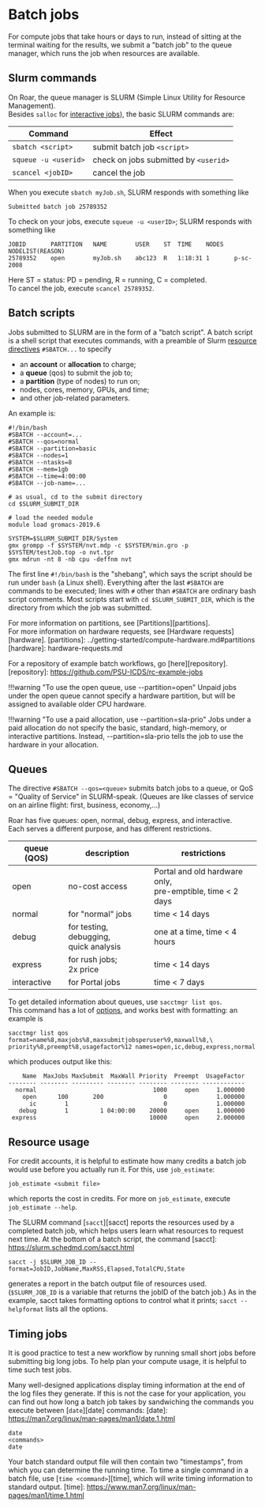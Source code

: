 
# Batch jobs

For compute jobs that take hours or days to run,
instead of sitting at the terminal waiting for the results,
we submit a "batch job" to the queue manager,
which runs the job when resources are available.

## Slurm commands

On Roar, the queue manager is SLURM (Simple Linux Utility for Resource Management).  
Besides `salloc` for [interactive jobs](interactive-jobs.md)),
the basic SLURM commands are:

| Command | Effect|
| ---- | ---- | 
| `sbatch <script>` | submit batch job `<script>` | 
| `squeue -u <userid>` | check on jobs submitted by `<userid>` |
| `scancel <jobID>` | cancel the job | 

When you execute `sbatch myJob.sh`, SLURM responds with something like
```
Submitted batch job 25789352
```
To check on your jobs, execute `squeue -u <userID>`; SLURM responds with something like
```
JOBID		PARTITION	NAME		USER	ST	TIME	NODES	NODELIST(REASON)
25789352	open 		myJob.sh	abc123	R	1:18:31	1		p-sc-2008
```
Here ST = status:  PD = pending, R = running, C = completed.  
To cancel the job, execute `scancel 25789352`.

## Batch scripts

Jobs submitted to SLURM are in the form of a "batch script". 
A batch script is a shell script that executes commands, 
with a preamble of Slurm [resource directives](slurm-scheduler.md/#resource-directives) 
`#SBATCH...` to specify

- an **account** or **allocation** to charge;
- a **queue** (qos) to submit the job to;
- a **partition** (type of nodes) to run on;
- nodes, cores, memory, GPUs, and time;
- and other job-related parameters.

An example is:

```
#!/bin/bash
#SBATCH --account=...
#SBATCH --qos=normal
#SBATCH --partition=basic
#SBATCH --nodes=1
#SBATCH --ntasks=8
#SBATCH --mem=1gb
#SBATCH --time=4:00:00
#SBATCH --job-name=...

# as usual, cd to the submit directory
cd $SLURM_SUBMIT_DIR

# load the needed module
module load gromacs-2019.6

SYSTEM=$SLURM_SUBMIT_DIR/System
gmx grompp -f $SYSTEM/nvt.mdp -c $SYSTEM/min.gro -p $SYSTEM/testJob.top -o nvt.tpr 
gmx mdrun -nt 8 -nb cpu -deffnm nvt
```

The first line `#!/bin/bash` is the "shebang", which says the script 
should be run under `bash` (a Linux shell).
Everything after the last `#SBATCH` are commands to be executed;
lines with `#` other than `#SBATCH` are ordinary bash script comments.
Most scripts start with `cd $SLURM_SUBMIT_DIR`,
which is the directory from which the job was submitted.

For more information on partitions, see [Partitions][partitions].  
For more information on hardware requests, see [Hardware requests][hardware].
[partitions]: ../getting-started/compute-hardware.md#partitions
[hardware]: hardware-requests.md

For a repository of example batch workflows, go [here][repository].
[repository]: https://github.com/PSU-ICDS/rc-example-jobs

!!!warning "To use the open queue, use --partition=open"
	Unpaid jobs under the open queue cannot specify a hardware partition,
	but will be assigned to available older CPU hardware.

!!!warning "To use a paid allocation, use --partition=sla-prio"
	Jobs under a paid allocation do not specify the basic, standard,
	high-memory, or interactive partitions.
	Instead, --partition=sla-prio tells the job
	to use the hardware in your allocation.

## Queues

The directive `#SBATCH --qos=<queue>` submits batch jobs to a queue, 
or QoS = "Quality of Service" in SLURM-speak.
(Queues are like classes of service on an airline flight:
first, business, economy,...)

Roar has five queues:  open, normal, debug, express, and interactive.  
Each serves a different purpose, and has different restrictions.

| queue (QOS) | description | restrictions |
| ---- | ---- | ---- |
| open | no-cost access | Portal and old hardware only, <br> pre-emptible, time < 2 days |
| normal | for "normal" jobs | time < 14 days |
| debug	| for testing, debugging, <br> quick analysis | one at a time, time < 4 hours |
| express | for rush jobs; <br> 2x price | time < 14 days |
| interactive | for Portal jobs | time < 7 days |

To get detailed information about queues, use `sacctmgr list qos`.  
This command has a lot of [options](https://slurm.schedmd.com/sacctmgr.html),
and works best with formatting:  an example is
```
sacctmgr list qos format=name%8,maxjobs%8,maxsubmitjobsperuser%9,maxwall%8,\
priority%8,preempt%8,usagefactor%12 names=open,ic,debug,express,normal
```
which produces output like this:
```
    Name  MaxJobs MaxSubmit  MaxWall Priority  Preempt  UsageFactor
-------- -------- --------- -------- -------- -------- ------------
  normal                                 1000     open     1.000000
    open      100       200                 0              1.000000
      ic        1                           0              1.000000
   debug        1         1 04:00:00    20000     open     1.000000
 express                                10000     open     2.000000
```

## Resource usage

For credit accounts, it is helpful to estimate how many credits a batch job would use
before you actually run it. For this, use `job_estimate`:

```
job_estimate <submit file>
```

which reports the cost in credits.
For more on `job_estimate`, execute `job_estimate --help`.

The SLURM command [`sacct`][sacct]
reports the resources used by a completed batch job,
which helps users learn what resources to request next time.
At the bottom of a batch script, the command
[sacct]: https://slurm.schedmd.com/sacct.html

```
sacct -j $SLURM_JOB_ID --format=JobID,JobName,MaxRSS,Elapsed,TotalCPU,State
```
generates a report in the batch output file of resources used.
(`$SLURM_JOB_ID` is a variable that returns the jobID of the batch job.)
As in the example, sacct takes formatting options to control what it prints;
`sacct --helpformat` lists all the options.

## Timing jobs

It is good practice to test a new workflow
by running small short jobs before submitting big long jobs.
To help plan your compute usage, 
it is helpful to time such test jobs.

Many well-designed applications display timing information
at the end of the log files they generate.
If this is not the case for your application,
you can find out how long a batch job takes
by sandwiching the commands you execute
between [`date`][date] commands:
[date]: https://man7.org/linux/man-pages/man1/date.1.html
```
date
<commands>
date
```
Your batch standard output file will then contain two "timestamps",
from which you can determine the running time.
To time a single command in a batch file, use [`time <command>`][time],
which will write timing information to standard output.
[time]: https://www.man7.org/linux/man-pages/man1/time.1.html

